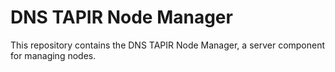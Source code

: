 # DNS TAPIR Node Manager

This repository contains the DNS TAPIR Node Manager, a server component for managing nodes.
